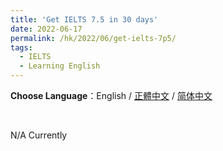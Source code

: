 ```yaml
---
title: 'Get IELTS 7.5 in 30 days'
date: 2022-06-17
permalink: /hk/2022/06/get-ielts-7p5/
tags:
  - IELTS
  - Learning English
---
```






**Choose Language**：English / [正體中文](https://marc0cheung.github.io/hk/2022/06/get-ielts-7p5-zhHK/) / [简体中文](https://marc0cheung.github.io/hk/2022/06/get-ielts-7p5-zhCN/)

<br>

N/A Currently